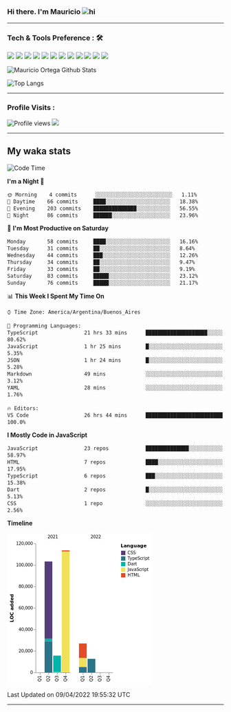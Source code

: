 ### Hi there. I'm Mauricio <img src="https://user-images.githubusercontent.com/1303154/88677602-1635ba80-d120-11ea-84d8-d263ba5fc3c0.gif" width="28px" alt="hi">


<!--
**Nekzus/Nekzus** is a ✨ _special_ ✨ repository because its `README.md` (this file) appears on your GitHub profile.

Here are some ideas to get you started:

- 🔭 I’m currently working on ...
- 🌱 I’m currently learning ...
- 👯 I’m looking to collaborate on ...
- 🤔 I’m looking for help with ...
- 💬 Ask me about ...
- 📫 How to reach me: ...
- 😄 Pronouns: ...
- ⚡ Fun fact: ...
-->

  
---

### Tech & Tools Preference : 🛠

<img src = "https://img.shields.io/badge/-HTML5-E34F26?style=flat&logo=html5&logoColor=white"> <img src = "https://img.shields.io/badge/-CSS3-1572B6?style=flat&logo=css3&logoColor=white">
<img src="https://img.shields.io/badge/-Bootstrap-563D7C?style=flat&logo=bootstrap&logoColor=white">
<img src="https://img.shields.io/badge/-JavaScript-eed718?style=flat&logo=javascript&logoColor=ffffff">
<img src="https://img.shields.io/badge/-Sass-cc6699?style=flat&logo=sass&logoColor=ffffff">
<img src="https://img.shields.io/badge/-React-000000?style=flat&logo=react&logoColor=00c8ff">
<img src="https://img.shields.io/badge/-Node.js-3C873A?style=flat&logo=Node.js&logoColor=white">
<img src="https://img.shields.io/badge/-Firebase-FFA611?style=flat&logo=firebase&logoColor=FFFFFF">
<img src="http://img.shields.io/badge/-Git-F1502F?style=flat&logo=git&logoColor=FFFFFF">
<img src="http://img.shields.io/badge/-Github-000000?style=flat&logo=github&logoColor=FFFFFF">
<img src="http://img.shields.io/badge/-VS%20Code-007ACC?style=flat&logo=visual%20studio%20code&logoColor=white">
<img src="http://img.shields.io/badge/-Vercel-black?style=flat&logo=vercel&logoColor=white">

![Mauricio Ortega Github Stats](https://github-readme-stats.vercel.app/api?username=Nekzus&show_icons=true&title_color=fff&icon_color=79ff97&text_color=9f9f9f&bg_color=151515)

![Top Langs](https://github-readme-stats.vercel.app/api/top-langs/?username=Nekzus&layout=compact&title_color=fff&icon_color=79ff97&text_color=9f9f9f&bg_color=151515)

---

### Profile Visits :
  
![Profile views](https://gpvc.arturio.dev/Nekzus)  <img src="https://img.shields.io/github/followers/Nekzus?label=Follow" style=" float:left, margin-right:10px" />

---


## My waka stats
<!--START_SECTION:waka-->
![Code Time](http://img.shields.io/badge/Code%20Time-797%20hrs%2015%20mins-blue)

**I'm a Night 🦉** 

```text
🌞 Morning    4 commits      ░░░░░░░░░░░░░░░░░░░░░░░░░   1.11% 
🌆 Daytime    66 commits     ████░░░░░░░░░░░░░░░░░░░░░   18.38% 
🌃 Evening    203 commits    ██████████████░░░░░░░░░░░   56.55% 
🌙 Night      86 commits     ██████░░░░░░░░░░░░░░░░░░░   23.96%

```
📅 **I'm Most Productive on Saturday** 

```text
Monday       58 commits     ████░░░░░░░░░░░░░░░░░░░░░   16.16% 
Tuesday      31 commits     ██░░░░░░░░░░░░░░░░░░░░░░░   8.64% 
Wednesday    44 commits     ███░░░░░░░░░░░░░░░░░░░░░░   12.26% 
Thursday     34 commits     ██░░░░░░░░░░░░░░░░░░░░░░░   9.47% 
Friday       33 commits     ██░░░░░░░░░░░░░░░░░░░░░░░   9.19% 
Saturday     83 commits     █████░░░░░░░░░░░░░░░░░░░░   23.12% 
Sunday       76 commits     █████░░░░░░░░░░░░░░░░░░░░   21.17%

```


📊 **This Week I Spent My Time On** 

```text
⌚︎ Time Zone: America/Argentina/Buenos_Aires

💬 Programming Languages: 
TypeScript               21 hrs 33 mins      ████████████████████░░░░░   80.62% 
JavaScript               1 hr 25 mins        █░░░░░░░░░░░░░░░░░░░░░░░░   5.35% 
JSON                     1 hr 24 mins        █░░░░░░░░░░░░░░░░░░░░░░░░   5.28% 
Markdown                 49 mins             ░░░░░░░░░░░░░░░░░░░░░░░░░   3.12% 
YAML                     28 mins             ░░░░░░░░░░░░░░░░░░░░░░░░░   1.76%

🔥 Editors: 
VS Code                  26 hrs 44 mins      █████████████████████████   100.0%

```

**I Mostly Code in JavaScript** 

```text
JavaScript               23 repos            ██████████████░░░░░░░░░░░   58.97% 
HTML                     7 repos             ████░░░░░░░░░░░░░░░░░░░░░   17.95% 
TypeScript               6 repos             ███░░░░░░░░░░░░░░░░░░░░░░   15.38% 
Dart                     2 repos             █░░░░░░░░░░░░░░░░░░░░░░░░   5.13% 
CSS                      1 repo              ░░░░░░░░░░░░░░░░░░░░░░░░░   2.56%

```


**Timeline**

![Chart not found](https://raw.githubusercontent.com/Nekzus/Nekzus/main/charts/bar_graph.png) 


 Last Updated on 09/04/2022 19:55:32 UTC
<!--END_SECTION:waka-->

---
